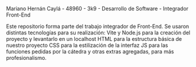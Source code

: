 Mariano Hernán Caylá - 48960 - 3k9 - Desarrollo de Software - Integrador Front-End

Este repositorio forma parte del trabajo integrador de Front-End. Se usaron distintas tecnologías para su realización:
Vite y Node.js para la creación del proyecto y levantarlo en un localhost
HTML para la estructura básica de nuestro proyecto
CSS para la estilización de la interfaz
JS para las funciones pedidas por la cátedra y otras extras agregadas, para más profesionalismo.

